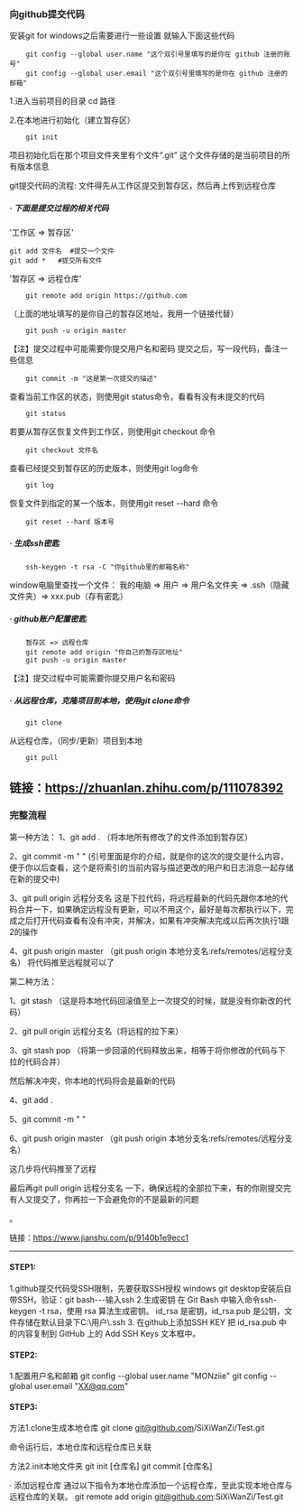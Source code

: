 ### 向github提交代码




安装git for windows之后需要进行一些设置
就输入下面这些代码

		git config --global user.name "这个双引号里填写的是你在 github 注册的账号"
		git config --global user.email "这个双引号里填写的是你在 github 注册的邮箱"

1.进入当前项目的目录
cd 路径

2.在本地进行初始化（建立暂存区）

		git init
<p>项目初始化后在那个项目文件夹里有个文件“.git”
这个文件存储的是当前项目的所有版本信息</p>

git提交代码的流程: 文件得先从工作区提交到暂存区，然后再上传到远程仓库

##### · 下面是提交过程的相关代码

'工作区 => 暂存区'

	git add 文件名  #提交一个文件
	git add *   #提交所有文件

'暂存区 => 远程仓库'

		git remote add origin https://github.com
		
（上面的地址填写的是你自己的暂存区地址，我用一个链接代替）

		git push -u origin master
<p>【注】提交过程中可能需要你提交用户名和密码
提交之后，写一段代码，备注一些信息</p>

		git commit -m "这是第一次提交的描述"
查看当前工作区的状态，则使用git status命令，看看有没有未提交的代码

		git status
若要从暂存区恢复文件到工作区，则使用git checkout 命令

		git checkout 文件名
查看已经提交到暂存区的历史版本，则使用git log命令

		git log
恢复文件到指定的某一个版本，则使用git reset --hard 命令

		git reset --hard 版本号
		
##### · 生成ssh密匙

		ssh-keygen -t rsa -C "你github里的邮箱名称"

window电脑里查找一个文件：
我的电脑 => 用户 => 用户名文件夹 => .ssh（隐藏文件夹）=> xxx.pub（存有密匙）

##### · github账户配置密匙

		暂存区 => 远程仓库
		git remote add origin "你自己的暂存区地址"
		git push -u origin master
【注】提交过程中可能需要你提交用户名和密码

##### · 从远程仓库，克隆项目到本地，使用git clone命令

		git clone
从远程仓库，（同步/更新）项目到本地

		git pull


链接：https://zhuanlan.zhihu.com/p/111078392
-----------------------------------------------------------------------------------------------------------------------
### 完整流程

第一种方法：
1、git add .
（将本地所有修改了的文件添加到暂存区）

2、git commit  -m " "
(引号里面是你的介绍，就是你的这次的提交是什么内容，便于你以后查看，这个是将索引的当前内容与描述更改的用户和日志消息一起存储在新的提交中)

3、git pull origin 远程分支名 这是下拉代码，将远程最新的代码先跟你本地的代码合并一下，如果确定远程没有更新，可以不用这个，最好是每次都执行以下，完成之后打开代码查看有没有冲突，并解决，如果有冲突解决完成以后再次执行1跟2的操作

4、git push origin master
（git push origin 本地分支名:refs/remotes/远程分支名） 将代码推至远程就可以了


第二种方法：

1、git stash （这是将本地代码回滚值至上一次提交的时候，就是没有你新改的代码）

2、git pull origin 
远程分支名（将远程的拉下来）

3、git stash pop
（将第一步回滚的代码释放出来，相等于将你修改的代码与下拉的代码合并）

然后解决冲突，你本地的代码将会是最新的代码

4、git add .

5、git commit  -m " "

6、git push origin master
（git push origin 本地分支名:refs/remotes/远程分支名）

这几步将代码推至了远程

最后再git pull origin 远程分支名 一下，确保远程的全部拉下来，有的你刚提交完有人又提交了，你再拉一下会避免你的不是最新的问题

。



链接：https://www.jianshu.com/p/9140b1e9ecc1







------------------------------------------------------------------------------------------------------------
#### STEP1:
<p> 1.github提交代码受SSH限制，先要获取SSH授权
windows git desktop安装后自带SSH，验证：git bash---输入ssh
2.生成密钥
在 Git Bash 中输入命令ssh-keygen -t rsa，使用 rsa 算法生成密钥。
id_rsa 是密钥，id_rsa.pub 是公钥，文件存储在默认目录下C:\用户\.ssh
3. 在github上添加SSH KEY
把 id_rsa.pub 中的内容复制到 GitHub 上的 Add SSH Keys 文本框中。


#### STEP2:
1.配置用户名和邮箱
git config --global user.name "MONziie"
git config --global user.email "XX@qq.com"



#### STEP3:
方法1.clone生成本地仓库
    git clone git@github.com/SiXiWanZi/Test.git

  命令运行后，本地仓库和远程仓库已关联

方法2.init本地文件夹
    git init [仓库名]
    git commit [仓库名]

· 添加远程仓库
通过以下指令为本地仓库添加一个远程仓库，至此实现本地仓库与远程仓库的关联。
    git remote add origin git@github.com:SiXiWanZi/Test.git
</p>






